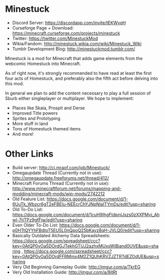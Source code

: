 Minestuck
=========

* Discord Server: https://discordapp.com/invite/tEKWvqH
* Curseforge Page + Download: https://minecraft.curseforge.com/projects/minestuck
* Twitter: https://twitter.com/MinestuckMod
* Wikia/Fandom: http://minestuck.wikia.com/wiki/Minestuck_Wiki
* Tumblr Development Blog: http://minestuckmod.tumblr.com/


Minestuck is a mod for Minecraft that adds game elements from the webcomic Homestuck into Minecraft.

As of right now, it's strongly recommended to have read at least the first four acts of Homestuck, and preferably also the fifth act before delving into this mod.

In general we plan to add the content necessary to play a full session of Sburb either singleplayer or multiplayer. We hope to implement:
* Places like Skaia, Prospit and Derse
* Improved Title powers
* Sprites and Prototyping
* More stuff in land
* Tons of Homestuck themed items
* And more!

Other Links
============

* Build server: http://ci.mraof.com/job/Minestuck/
* Omegaupdate Thread (Currently not in use): http://omegaupdate.freeforums.net/thread/412/
* Minecraft Forums Thread (Currently not in use): http://www.minecraftforum.net/forums/mapping-and-modding/minecraft-mods/wip-mods/2742212
* Old Feature List: https://docs.google.com/document/d/1-6UuTk_Wbzcr6gT2eFBEIu-NEEcrChYJNpNlaITYmDs/edit?usp=sharing
* Old To-Do List: https://docs.google.com/document/d/1cuH9IhgFtdpnIJszs0zXXPMvj_Ahwl-7tjTPz9gfFjw/edit?usp=sharing
* Even Older To-Do List: https://docs.google.com/document/d/1-p0HTtQYYhFBdtoT5EU5L0nQpoQ25bKayz8qH-JVLQ0/edit?usp=sharing
* Basically Outdated Alchemy Data Spreadsheets: https://docs.google.com/spreadsheet/ccc?key=0AtQP0yOa5DOrdGJTekhGTUJ2azhxMUxsWjBiand0UVE&usp=sharing , https://docs.google.com/spreadsheet/ccc?key=0AtQP0yOa5DOrdFFRMmx4M2Z1QUhKRVZJZTRTdEZOdUE&usp=sharing
* Very Old Beginning Gameplay Guide: http://imgur.com/a/TkrEG
* Very Old Installation Guide: http://imgur.com/a/8itRt
